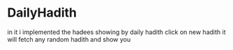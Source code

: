 ﻿# DailyHadith
in it i implemented the hadees showing by daily hadith 
click on new hadith it will fetch any random hadith and show you
